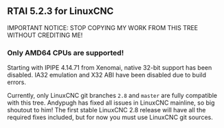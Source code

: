 ## RTAI 5.2.3 for LinuxCNC

IMPORTANT NOTICE: STOP COPYING MY WORK FROM THIS TREE WITHOUT CREDITING ME!

### Only AMD64 CPUs are supported!

Starting with IPIPE 4.14.71 from Xenomai, native 32-bit support has been disabled.
IA32 emulation and X32 ABI have been disabled due to build errors.

Currently, only LinuxCNC git branches `2.8` and `master` are fully compatible
with this tree. Andypugh has fixed all issues in LinuxCNC mainline, so big
shoutout to him! The first stable LinuxCNC 2.8 release will have all the required
fixes included, but for now you must use LinuxCNC git sources.
